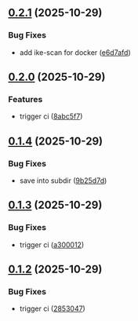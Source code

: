 ## [0.2.1](https://github.com/l4rm4nd/IKESS/compare/v0.2.0...v0.2.1) (2025-10-29)


### Bug Fixes

* add ike-scan for docker ([e6d7afd](https://github.com/l4rm4nd/IKESS/commit/e6d7afd5123a43ea5a78733b88006507d9b53363))

## [0.2.0](https://github.com/l4rm4nd/IKESS/compare/v0.1.4...v0.2.0) (2025-10-29)


### Features

* trigger ci ([8abc5f7](https://github.com/l4rm4nd/IKESS/commit/8abc5f7a1183ecbba448dba34f07f2da59efdb01))

## [0.1.4](https://github.com/l4rm4nd/IKESS/compare/v0.1.3...v0.1.4) (2025-10-29)


### Bug Fixes

* save into subdir ([9b25d7d](https://github.com/l4rm4nd/IKESS/commit/9b25d7d7ce9ca980c4dc687ed547b98b18e08923))

## [0.1.3](https://github.com/l4rm4nd/IKESS/compare/v0.1.2...v0.1.3) (2025-10-29)


### Bug Fixes

* trigger ci ([a300012](https://github.com/l4rm4nd/IKESS/commit/a3000128c43cbd935a89c638b4db216eef98b9d5))

## [0.1.2](https://github.com/l4rm4nd/IKESS/compare/v0.1.1...v0.1.2) (2025-10-29)


### Bug Fixes

* trigger ci ([2853047](https://github.com/l4rm4nd/IKESS/commit/2853047e95a127e5e421df126ec512a59939f035))

